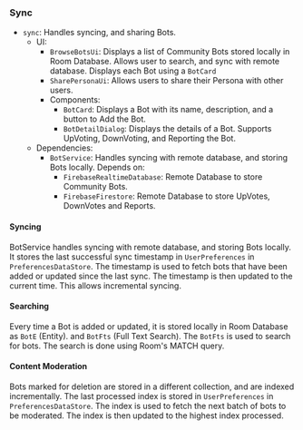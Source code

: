 <!--
SPDX-FileCopyrightText: 2023 Dheshan Mohandass (L4TTiCe) <dheshan@mohandass.com>
SPDX-License-Identifier: MIT
-->

### Sync

- `sync`: Handles syncing, and sharing Bots.
    - UI:
        - `BrowseBotsUi`: Displays a list of Community Bots stored locally in Room Database. Allows user to search, and sync with remote database. Displays each Bot using a `BotCard`
        - `SharePersonaUi`: Allows users to share their Persona with other users.
        - Components:
            - `BotCard`: Displays a Bot with its name, description, and a button to Add the Bot.
            - `BotDetailDialog`: Displays the details of a Bot. Supports UpVoting, DownVoting, and Reporting the Bot.
    - Dependencies:
        - `BotService`: Handles syncing with remote database, and storing Bots locally. Depends on:
            - `FirebaseRealtimeDatabase`: Remote Database to store Community Bots.
            - `FirebaseFirestore`: Remote Database to store UpVotes, DownVotes and Reports.

#### Syncing

BotService handles syncing with remote database, and storing Bots locally. It stores the last
successful sync timestamp in `UserPreferences` in `PreferencesDataStore`. The timestamp is used
to fetch bots that have been added or updated since the last sync. The timestamp is then updated
to the current time. This allows incremental syncing.

#### Searching

Every time a Bot is added or updated, it is stored locally in Room Database as `BotE` (Entity). and
`BotFts` (Full Text Search). The `BotFts` is used to search for bots. The search is done using
Room's MATCH query.

#### Content Moderation

Bots marked for deletion are stored in a different collection, and are indexed incrementally. 
The last processed index is stored in `UserPreferences` in `PreferencesDataStore`. The index is 
used to fetch the next batch of bots to be moderated. The index is then updated to the highest 
index processed.